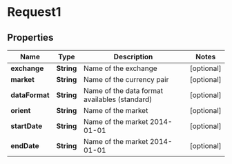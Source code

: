 
# Request1

## Properties
Name | Type | Description | Notes
------------ | ------------- | ------------- | -------------
**exchange** | **String** | Name of the exchange |  [optional]
**market** | **String** | Name of the currency pair |  [optional]
**dataFormat** | **String** | Name of the data format availables (standard) |  [optional]
**orient** | **String** | Name of the market |  [optional]
**startDate** | **String** | Name of the market 2014-01-01 |  [optional]
**endDate** | **String** | Name of the market 2014-01-01 |  [optional]



